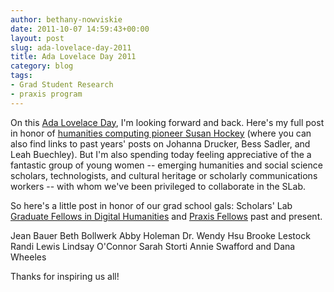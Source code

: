 ```yaml
---
author: bethany-nowviskie
date: 2011-10-07 14:59:43+00:00
layout: post
slug: ada-lovelace-day-2011
title: Ada Lovelace Day 2011
category: blog
tags:
- Grad Student Research
- praxis program
---
```


On this [Ada Lovelace Day](http://findingada.com), I'm looking forward and back.  Here's my full post in honor of [humanities computing pioneer Susan Hockey](http://nowviskie.org/2011/ada-lovelace-day-susan-hockey/) (where you can also find links to past years' posts on Johanna Drucker, Bess Sadler, and Leah Buechley). But I'm also spending today feeling appreciative of the a fantastic group of young women -- emerging humanities and social science scholars, technologists, and cultural heritage or scholarly communications workers -- with whom we've been privileged to collaborate in the SLab.  

So here's a little post in honor of our grad school gals: Scholars' Lab [Graduate Fellows in Digital Humanities](http://www2.scholarslab.org/about/fellowship.html) and [Praxis Fellows](http://praxis.scholarslab.org/) past and present.

Jean Bauer
Beth Bollwerk
Abby Holeman
Dr. Wendy Hsu
Brooke Lestock
Randi Lewis
Lindsay O'Connor
Sarah Storti
Annie Swafford
and Dana Wheeles

Thanks for inspiring us all!
